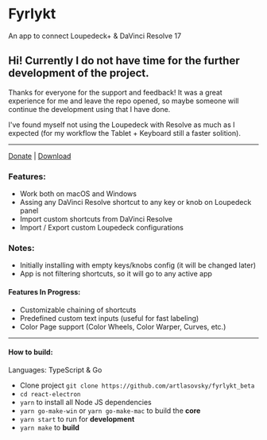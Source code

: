 # Fyrlykt
An app to connect Loupedeck+ & DaVinci Resolve 17

## Hi! Currently I do not have time for the further development of the project. 
Thanks for everyone for the support and feedback! It was a great experience for me and leave the repo opened, so maybe someone will continue the development using that I have done.

I've found myself not using the Loupedeck with Resolve as much as I expected (for my workflow the Tablet + Keyboard still a faster solition).

---
[Donate][donate] | [Download][download]

### Features:
- Work both on macOS and Windows
- Assing any DaVinci Resolve shortcut to any key or knob on Loupedeck panel
- Import custom shortcuts from DaVinci Resolve
- Import / Export custom Loupedeck configurations

### Notes:
- Initially installing with empty keys/knobs config (it will be changed later)
- App is not filtering shortcuts, so it will go to any active app

#### Features In Progress:
- Customizable chaining of shortcuts
- Predefined custom text inputs (useful for fast labeling)
- Color Page support (Color Wheels, Color Warper, Curves, etc.)

---
#### How to build:
Languages: TypeScript & Go
- Clone project `git clone https://github.com/artlasovsky/fyrlykt_beta`
- `cd react-electron`
- `yarn` to install all Node JS dependencies
- `yarn go-make-win` or `yarn go-make-mac` to build the **core**
- `yarn start` to run for **development**
- `yarn make` to **build**


[donate]: https://www.paypal.com/cgi-bin/webscr?cmd=_s-xclick&hosted_button_id=KACYGFTZSTPBW "Support further app development"
[download]: https://github.com/artlasovsky/fyrlykt_beta/releases "Download"
